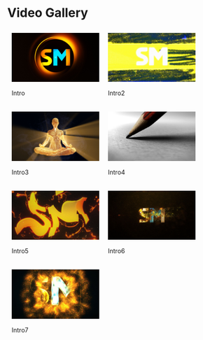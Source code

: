 # Video Gallery

<style>
.gallery-container {
    display: flex;
    flex-wrap: wrap;
}
.gallery-item {
    margin: 10px;
    position: relative;
}
.gallery-item img {
    width: 200px;
    transition: opacity 0.3s ease-in-out;
}
.gallery-item .hover-gif {
    position: absolute;
    top: 0;
    left: 0;
    width: 200px;
    opacity: 0;
    transition: opacity 0.3s ease-in-out;
}
.gallery-item:hover .hover-gif {
    opacity: 1;
}
</style>

<div class='gallery-container'><div class='gallery-item'>
  <a href='Intro.mp4' target='_blank'>
    <img src='Intro.jpg' alt='Intro'>
    <img class='hover-gif' src='Gifs/Intro.gif' alt='Intro'>
  </a>
  <p>Intro</p>
</div><div class='gallery-item'>
  <a href='Intro2.mp4' target='_blank'>
    <img src='Intro2.jpg' alt='Intro2'>
    <img class='hover-gif' src='Gifs/Intro2.gif' alt='Intro2'>
  </a>
  <p>Intro2</p>
</div><div class='gallery-item'>
  <a href='Intro3.mp4' target='_blank'>
    <img src='Intro3.jpg' alt='Intro3'>
    <img class='hover-gif' src='Gifs/Intro3.gif' alt='Intro3'>
  </a>
  <p>Intro3</p>
</div><div class='gallery-item'>
  <a href='Intro4.mp4' target='_blank'>
    <img src='Intro4.jpg' alt='Intro4'>
    <img class='hover-gif' src='Gifs/Intro4.gif' alt='Intro4'>
  </a>
  <p>Intro4</p>
</div><div class='gallery-item'>
  <a href='Intro5.mp4' target='_blank'>
    <img src='Intro5.jpg' alt='Intro5'>
    <img class='hover-gif' src='Gifs/Intro5.gif' alt='Intro5'>
  </a>
  <p>Intro5</p>
</div><div class='gallery-item'>
  <a href='Intro6.mp4' target='_blank'>
    <img src='Intro6.jpg' alt='Intro6'>
    <img class='hover-gif' src='Gifs/Intro6.gif' alt='Intro6'>
  </a>
  <p>Intro6</p>
</div><div class='gallery-item'>
  <a href='Intro7.mp4' target='_blank'>
    <img src='Intro7.jpg' alt='Intro7'>
    <img class='hover-gif' src='Gifs/Intro7.gif' alt='Intro7'>
  </a>
  <p>Intro7</p>
</div></div>
